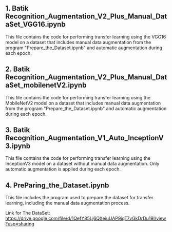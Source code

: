## 1. Batik Recognition_Augmentation_V2_Plus_Manual_DataSet_VGG16.ipynb
This file contains the code for performing transfer learning using the VGG16 model on a dataset that includes manual data augmentation from the program "Prepare_the_Dataset.ipynb" and automatic augmentation during each epoch.

## 2. Batik Recognition_Augmentation_V2_Plus_Manual_DataSet_mobilenetV2.ipynb
This file contains the code for performing transfer learning using the MobileNetV2 model on a dataset that includes manual data augmentation from the program "Prepare_the_Dataset.ipynb" and automatic augmentation during each epoch.

## 3. Batik Recognition_Augmentation_V1_Auto_InceptionV3.ipynb
This file contains the code for performing transfer learning using the InceptionV3 model on a dataset without manual data augmentation. Only automatic augmentation is applied during each epoch.

## 4. PreParing_the_Dataset.ipynb
This file includes the program used to prepare the dataset for transfer learning, including the manual data augmentation process.

Link for The DataSet: https://drive.google.com/file/d/1QefY85Lj6QXeiuUAP9iqT7vGkDrDu19I/view?usp=sharing
